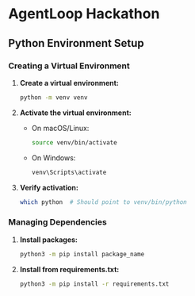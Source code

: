 # AgentLoop Hackathon

## Python Environment Setup

### Creating a Virtual Environment

1. **Create a virtual environment:**
   ```bash
   python -m venv venv
   ```

2. **Activate the virtual environment:**
   - On macOS/Linux:
     ```bash
     source venv/bin/activate
     ```
   - On Windows:
     ```bash
     venv\Scripts\activate
     ```

3. **Verify activation:**
   ```bash
   which python  # Should point to venv/bin/python
   ```

### Managing Dependencies

1. **Install packages:**
   ```bash
   python3 -m pip install package_name
   ```

2. **Install from requirements.txt:**
   ```bash
   python3 -m pip install -r requirements.txt
   ```